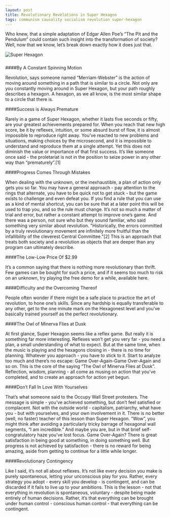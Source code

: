 ```yaml
---
layout: post
title: Revolutionary Revelations in Super Hexagon
tags: communism causality socialism revolution super-hexagon
---
```


Who knew, that a simple adaptation of Edgar Allen Poe’s “The Pit and the Pendulum” could contain such insight into the transformation of society?  Well, now that we know, let’s break down exactly how it does just that.

<img src="{{ site.baseurl }}/images/hex.jpg" title="Super Hexagon" class="img-thumbnail" style="margin-bottom: 10px"></img>

####By A Constant Spinning Motion

Revolution, says someone named “Merriam-Webster” is the action of moving around something in a path that is similar to a circle.  Not only are you constantly moving around in Super Hexagon, but your path roughly describes a hexagon.  A hexagon, as we all know, is the most similar shape to a circle that there is.

####Success is Always Premature

Rarely in a game of Super Hexagon, whether it lasts five seconds or fifty, are your greatest achievements prepared for.  When you reach that new high score, be it by reflexes, intuition, or some absurd burst of flow, it is almost impossible to reproduce right away.  You’ve reacted to new problems and situations, making choices by the microsecond, and it is impossible to understand and reproduce them at a single attempt.  Yet this does not diminish the value or importance of that first success.  It’s like someone once said - the proletariat is not in the position to seize power in any other way than “prematurely”.[1]

####Progress Comes Through Mistakes

When dealing with the unknown, or the inexhaustible, a plan of action only gets you so far.  You may have a general approach - pay attention to the rings that alternate, you have to be quick not to get stuck - but the game exists to challenge and even defeat you.  If you find a rule that you can use as a kind of mental shortcut, you can be sure that at a later point this will be used to trap you, and so the rule must change.  It’s not so much a matter of trial and error, but rather a constant attempt to improve one’s game.  And there was a person, not sure who but they sound familiar, who said something very similar about revolution.  "Historically, the errors committed by a truly revolutionary movement are infinitely more fruitful than the infallibility of the cleverest Central Committee."[2]  This is an approach that treats both society and a revolution as objects that are deeper than any program can ultimately describe.

####The Low-Low Price Of $2.99

It’s a common saying that there is nothing more revolutionary than thrift.  Few games can be bought for such a price, and if it seems too much to risk on an unknown, try playing the free demo for a while, available here.

####Difficulty and the Overcoming Thereof

People often wonder if there might be a safe place to practice the art of revolution, to hone one’s skills.  Since any hardship is equally transferable to any other, get to the one minute mark on the Hexagonest level and you’ve basically trained yourself as the perfect revolutionary.

####The Owl of Minerva Flies at Dusk

At first glance, Super Hexagon seems like a reflex game.  But really it is something far more interesting.  Reflexes won’t get you very far - you need a plan, a small understanding of what to expect.  But at the same time, when the music is playing and the hexagons closing in - there is no time for planning.  Whatever you approach - you have to stick to it.  Start to analyze too much and there’s no escape: Game Over-Again-Game Over-Again and so on.  This is the core of the saying “The Owl of Minerva Flies at Dusk”.  Reflection, wisdom, planning - all come as musing on action that you’ve completed, and to create an approach for action yet begun.

####Don’t Fall In Love With Yourselves

That’s what someone said to the Occupy Wall Street protesters.  The message is simple - you’ve achieved something, but don’t feel satisfied or complacent.  Not with the outside world - capitalism, patriarchy, what have you - but with yourselves, and your own involvement in it.  There is no better (well, no faster) teacher of this lesson than Super Hexagon.  “Wow”, you might think after avoiding a particularly tricky barrage of hexagonal wall segments, “I am incredible.”  And maybe you are, but in that brief self-congratulatory haze you’ve lost focus.  Game Over-Again?  There is great satisfaction in being good at something, in doing something well.  But progress is not achieved by satisfaction - there is no reward for being amazing, aside from getting to continue for a little while longer.

####Revolutionary Contingency

Like I said, it’s not all about reflexes.  It’s not like every decision you make is purely spontaneous, letting your unconscious play for you.  Rather, every strategy you adopt - every skill you develop - is contingent, and can be discarded if it fails to live up to your ambitions.  This is the lesson - not that everything in revolution is spontaneous, voluntary - despite being made entirely of human decisions.  Rather, it’s that everything can be brought under human control - conscious human control - that everything can be contingent.
